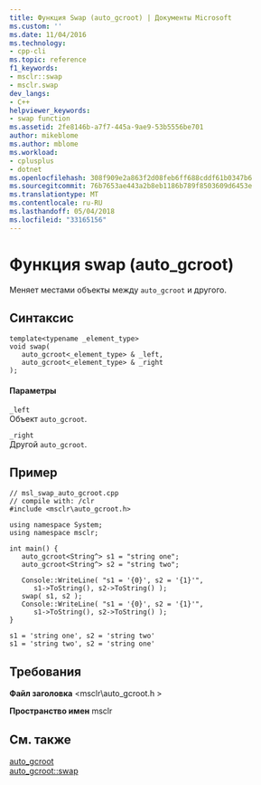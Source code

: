 ```yaml
---
title: Функция Swap (auto_gcroot) | Документы Microsoft
ms.custom: ''
ms.date: 11/04/2016
ms.technology:
- cpp-cli
ms.topic: reference
f1_keywords:
- msclr::swap
- msclr.swap
dev_langs:
- C++
helpviewer_keywords:
- swap function
ms.assetid: 2fe8146b-a7f7-445a-9ae9-53b5556be701
author: mikeblome
ms.author: mblome
ms.workload:
- cplusplus
- dotnet
ms.openlocfilehash: 308f909e2a863f2d08feb6ff688cddf61b0347b6
ms.sourcegitcommit: 76b7653ae443a2b8eb1186b789f8503609d6453e
ms.translationtype: MT
ms.contentlocale: ru-RU
ms.lasthandoff: 05/04/2018
ms.locfileid: "33165156"
---
```

# <a name="swap-function-autogcroot"></a>Функция swap (auto_gcroot)
Меняет местами объекты между `auto_gcroot` и другого.  
  
## <a name="syntax"></a>Синтаксис  
  
```  
template<typename _element_type>  
void swap(  
   auto_gcroot<_element_type> & _left,  
   auto_gcroot<_element_type> & _right  
);  
```  
  
#### <a name="parameters"></a>Параметры  
 `_left`  
 Объект `auto_gcroot`.  
  
 `_right`  
 Другой `auto_gcroot`.  
  
## <a name="example"></a>Пример  
  
```  
// msl_swap_auto_gcroot.cpp  
// compile with: /clr  
#include <msclr\auto_gcroot.h>  
  
using namespace System;  
using namespace msclr;  
  
int main() {  
   auto_gcroot<String^> s1 = "string one";  
   auto_gcroot<String^> s2 = "string two";  
  
   Console::WriteLine( "s1 = '{0}', s2 = '{1}'",  
      s1->ToString(), s2->ToString() );  
   swap( s1, s2 );  
   Console::WriteLine( "s1 = '{0}', s2 = '{1}'",  
      s1->ToString(), s2->ToString() );  
}  
```  
  
```Output  
s1 = 'string one', s2 = 'string two'  
s1 = 'string two', s2 = 'string one'  
```  
  
## <a name="requirements"></a>Требования  
 **Файл заголовка** \<msclr\auto_gcroot.h >  
  
 **Пространство имен** msclr  
  
## <a name="see-also"></a>См. также  
 [auto_gcroot](../dotnet/auto-gcroot.md)   
 [auto_gcroot::swap](../dotnet/auto-gcroot-swap.md)